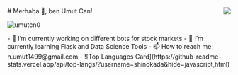 <img align='right' src="https://github-readme-stats.vercel.app/api?username=umutcn0&theme=dark&show_icons=true&count_private=true">
# Merhaba 👋, ben Umut Can!

<p align="left"> <img src="https://komarev.com/ghpvc/?username=umutcn0" alt="umutcn0" /> </p>
- 🔭 I’m currently working on different bots for stock markets
- 🌱 I’m currently learning Flask and Data Science Tools
- 📫 How to reach me: n.umut1499@gmail.com
- 
![Top Languages Card](https://github-readme-stats.vercel.app/api/top-langs/?username=shinokada&hide=javascript,html)
